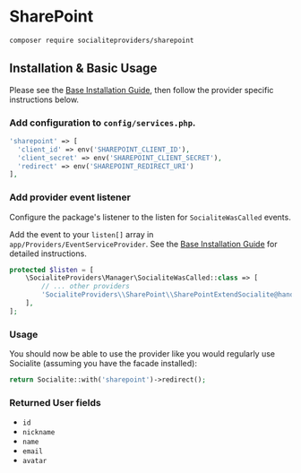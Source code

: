 # SharePoint

```bash
composer require socialiteproviders/sharepoint
```

## Installation & Basic Usage

Please see the [Base Installation Guide](https://socialiteproviders.com/usage/), then follow the provider specific instructions below.

### Add configuration to `config/services.php`.

```php
'sharepoint' => [    
  'client_id' => env('SHAREPOINT_CLIENT_ID'),  
  'client_secret' => env('SHAREPOINT_CLIENT_SECRET'),  
  'redirect' => env('SHAREPOINT_REDIRECT_URI') 
],
```

### Add provider event listener

Configure the package's listener to the listen for `SocialiteWasCalled` events. 

Add the event to your `listen[]` array  in `app/Providers/EventServiceProvider`. See the [Base Installation Guide](https://socialiteproviders.com/usage/) for detailed instructions.

```php
protected $listen = [
    \SocialiteProviders\Manager\SocialiteWasCalled::class => [
        // ... other providers
        'SocialiteProviders\\SharePoint\\SharePointExtendSocialite@handle',
    ],
];
```

### Usage

You should now be able to use the provider like you would regularly use Socialite (assuming you have the facade installed):

```php
return Socialite::with('sharepoint')->redirect();
```

### Returned User fields

- ``id``
- ``nickname``
- ``name``
- ``email``
- ``avatar``

